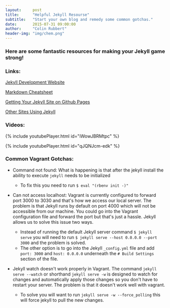 ```yaml
---
layout:     post
title:      "Helpful Jekyll Resourse"
subtitle:   "Start your own blog and remedy some common gotchas."
date:       2015-07-31 09:00:00
author:     "Colin Rubbert"
header-img: "img/chem.png"
---
```


### Here are some fantastic resources for making your Jekyll game strong!

### Links:

[Jekyll Development Website](http://jekyllrb.com/)

[Markdown Cheatsheet](https://github.com/adam-p/markdown-here/wiki/Markdown-Cheatsheet)

[Getting Your Jekyll Site on Github Pages](https://pages.github.com/)

[Other Sites Using Jekyll](https://github.com/jekyll/jekyll/wiki/Sites)

### Videos:

{% include youtubePlayer.html id="iWowJBRMtpc" %}

{% include youtubePlayer.html id="qJQNJcm-edk" %}

### Common Vagrant Gotchas:

+ Command not found: What is happening is that after the jekyll install the ability to execute `jekyll` needs to be initialized
  * To fix this you need to run `$ eval "(rbenv init -)"`

+ Can not access localhost: Vagrant is currently configured to forward port 3000 to 3030 and that's how we access our local server. The problem is that Jekyll runs by default on port 4000 which will not be accessible from our machine. You could go into the Vagrant configuration file and forward the port but that's just a hassle. Jekyll allows us to solve this issue two ways.
  * Instead of running the default Jekyll server command `$ jekyll serve` you will need to run `$ jekyll serve --host 0.0.0.0 --port 3000` and the problem is solved.
  * The other option is to go into the Jekyll `_config.yml` file and add `port: 3000` and `host: 0.0.0.0` underneath the `# Build Settings` section of the file.

+ Jekyll watch doesn't work properly in Vagrant. The command `jekyll serve --watch` or shorthand `jekyll serve -w` is designed to watch for changes and automatically apply those changes so you don't have to restart your server. The problem is that it doesn't work well with vagrant.
  * To solve you will want to run `jekyll serve -w --force_polling` this will force jekyll to pull the new changes.
